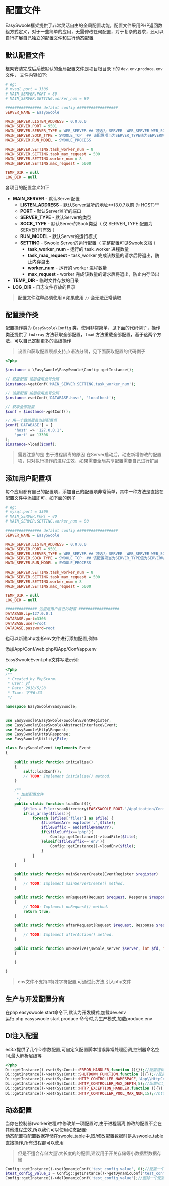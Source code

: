 # 配置文件

EasySwoole框架提供了非常灵活自由的全局配置功能，配置文件采用PHP返回数组方式定义，对于一些简单的应用，无需修改任何配置，对于复杂的要求，还可以自行扩展自己独立的配置文件和进行动态配置

## 默认配置文件

框架安装完成后系统默认的全局配置文件是项目根目录下的 `dev.env`,`produce.env` 文件，
文件内容如下:

```ini
# eg:
# mysql.port = 3306
# MAIN_SERVER.PORT = 80
# MAIN_SERVER.SETTING.worker_num = 80

################ defalut config ##################
SERVER_NAME = EasySwoole

MAIN_SERVER.LISTEN_ADDRESS = 0.0.0.0
MAIN_SERVER.PORT = 9501
MAIN_SERVER.SERVER_TYPE = WEB_SERVER ## 可选为 SERVER  WEB_SERVER WEB_SOCKET_SERVER
MAIN_SERVER.SOCK_TYPE = SWOOLE_TCP  ## 该配置项当为SERVER_TYPE值为SERVER时有效
MAIN_SERVER.RUN_MODEL = SWOOLE_PROCESS

MAIN_SERVER.SETTING.task_worker_num = 8
MAIN_SERVER.SETTING.task_max_request = 500
MAIN_SERVER.SETTING.worker_num = 8
MAIN_SERVER.SETTING.max_request = 5000

TEMP_DIR = null
LOG_DIR = null
```

各项目的配置含义如下

- **MAIN_SERVER**  -  默认Server配置
  - **LISTEN_ADDRESS**  -  默认Server监听的地址**(3.0.7以前 为 HOST)**
  - **PORT**  -  默认Server监听的端口
  - **SERVER_TYPE**  -  默认Server的类型
  - **SOCK_TYPE**  -  默认Server的Sock类型（ 仅 SERVER_TYPE 配置为 SERVER 时有效 ）
  - **RUN_MODEL**  -  默认Server的运行模式
  - **SETTING**  -  Swoole Server的运行配置（ 完整配置可见[Swoole文档](https://wiki.swoole.com/wiki/page/274.html) ）
    - **task_worker_num**  -  运行的 task_worker 进程数量
    - **task_max_request**  -  task_worker 完成该数量的请求后将退出，防止内存溢出
    - **worker_num**  -  运行的 worker 进程数量
    - **max_request**  -  worker 完成该数量的请求后将退出，防止内存溢出
- **TEMP_DIR**  -  临时文件存放的目录
- **LOG_DIR**  -  日志文件存放的目录

> **配置文件注释必须使用 `#` 如果使用 `//` 会无法正常读取**

## 配置操作类

配置操作类为 `EasySwoole\Config` 类，使用非常简单，见下面的代码例子，操作类还提供了 `toArray` 方法获取全部配置，`load` 方法重载全部配置，基于这两个方法，可以自己定制更多的高级操作

> 设置和获取配置项都支持点语法分隔，见下面获取配置的代码例子

```php
<?php

$instance = \EasySwoole\EasySwoole\Config::getInstance();

// 获取配置 按层级用点号分隔
$instance->getConf('MAIN_SERVER.SETTING.task_worker_num');

// 设置配置 按层级用点号分隔
$instance->setConf('DATABASE.host', 'localhost');

// 获取全部配置
$conf = $instance->getConf();

// 用一个数组覆盖当前配置项
$conf['DATABASE'] = [
    'host' => '127.0.0.1',
    'port' => 13306
];
$instance->load($conf);
```
> 需要注意的是 由于进程隔离的原因 在Server启动后，动态新增修改的配置项，只对执行操作的进程生效，如果需要全局共享配置需要自己进行扩展

## 添加用户配置项

每个应用都有自己的配置项，添加自己的配置项非常简单，其中一种方法是直接在配置文件中添加即可，如下面的例子

```ini
# eg:
# mysql.port = 3306
# MAIN_SERVER.PORT = 80
# MAIN_SERVER.SETTING.worker_num = 80

################ defalut config ##################
SERVER_NAME = EasySwoole

MAIN_SERVER.LISTEN_ADDRESS = 0.0.0.0
MAIN_SERVER.PORT = 9501
MAIN_SERVER.SERVER_TYPE = WEB_SERVER ## 可选为 SERVER  WEB_SERVER WEB_SOCKET_SERVER
MAIN_SERVER.SOCK_TYPE = SWOOLE_TCP  ## 该配置项当为SERVER_TYPE值为SERVER时有效
MAIN_SERVER.RUN_MODEL = SWOOLE_PROCESS

MAIN_SERVER.SETTING.task_worker_num = 8
MAIN_SERVER.SETTING.task_max_request = 500
MAIN_SERVER.SETTING.worker_num = 8
MAIN_SERVER.SETTING.max_request = 5000

TEMP_DIR = null
LOG_DIR = null

############## 这里是用户自己的配置 ##################
DATABASE.ip=127.0.0.1
DATABASE.port=3306
DATABASE.user=root
DATABASE.password=root

```

也可以新建php或者env文件进行添加配置,例如:  

添加App/Conf/web.php和App/Conf/app.env  

EasySwooleEvent.php文件写法示例:  
```php
<?php
/**
 * Created by PhpStorm.
 * User: yf
 * Date: 2018/5/28
 * Time: 下午6:33
 */

namespace EasySwoole\EasySwoole;


use EasySwoole\EasySwoole\Swoole\EventRegister;
use EasySwoole\EasySwoole\AbstractInterface\Event;
use EasySwoole\Http\Request;
use EasySwoole\Http\Response;
use EasySwoole\Utility\File;

class EasySwooleEvent implements Event
{

    public static function initialize()
    {
        self::loadConf();
        // TODO: Implement initialize() method.
    }

    /**
     * 加载配置文件
     */
    public static function loadConf(){
        $files = File::scanDirectory(EASYSWOOLE_ROOT.'/Application/Config');
        if(is_array($files)){
            foreach ($files['files'] as $file) {
                $fileNameArr= explode('.',$file);
                $fileSuffix = end($fileNameArr);
                if($fileSuffix=='php'){
                    Config::getInstance()->loadFile($file);
                }elseif($fileSuffix=='env'){
                    Config::getInstance()->loadEnv($file);
                }
            }
        }
    }

    public static function mainServerCreate(EventRegister $register)
    {
        // TODO: Implement mainServerCreate() method.
    }

    public static function onRequest(Request $request, Response $response): bool
    {
        // TODO: Implement onRequest() method.
        return true;
    }

    public static function afterRequest(Request $request, Response $response): void
    {
        // TODO: Implement afterAction() method.
    }

    public static function onReceive(\swoole_server $server, int $fd, int $reactor_id, string $data):void
    {

    }

}
```
>env文件不支持#特殊字符配置,可通过此方法,引入php文件

## 生产与开发配置分离
在php easyswoole start命令下,默认为开发模式,加载dev.env  
运行 php easyswoole start produce 命令时,为生产模式,加载produce.env


## DI注入配置
es3.x提供了几个Di参数配置,可自定义配置脚本错误异常处理回调,控制器命名空间,最大解析层级等
```php
<?php
Di::getInstance()->set(SysConst::ERROR_HANDLER,function (){});//配置错误处理回调
Di::getInstance()->set(SysConst::SHUTDOWN_FUNCTION,function (){});//配置脚本结束回调
Di::getInstance()->set(SysConst::HTTP_CONTROLLER_NAMESPACE,'App\\HttpController\\');//配置控制器命名空间
Di::getInstance()->set(SysConst::HTTP_CONTROLLER_MAX_DEPTH,5);//配置http控制器最大解析层级
Di::getInstance()->set(SysConst::HTTP_EXCEPTION_HANDLER,function (){});//配置http控制器异常回调
Di::getInstance()->set(SysConst::HTTP_CONTROLLER_POOL_MAX_NUM,15);//http控制器对象池最大数量
```

## 动态配置
当你在控制器(worker进程)中修改某一项配置时,由于进程隔离,修改的配置不会在其他进程生效,所以我们可以使用动态配置:  
动态配置将配置数据存储在swoole_table中,取/修改配置数据时是从swoole_table直接操作,所有进程都可以使用  
>但是不适合存储大量\大长度的的配置,建议用于开关存储等小数据型数据存储    

```php
Config::getInstance()->setDynamicConf('test_config_value', 0);//配置一个动态配置项
$test_config_value_1 = Config::getInstance()->getDynamicConf('test_config_value');//获取一个配置
Config::getInstance()->delDynamicConf('test_config_value');//删除一个配置
```
